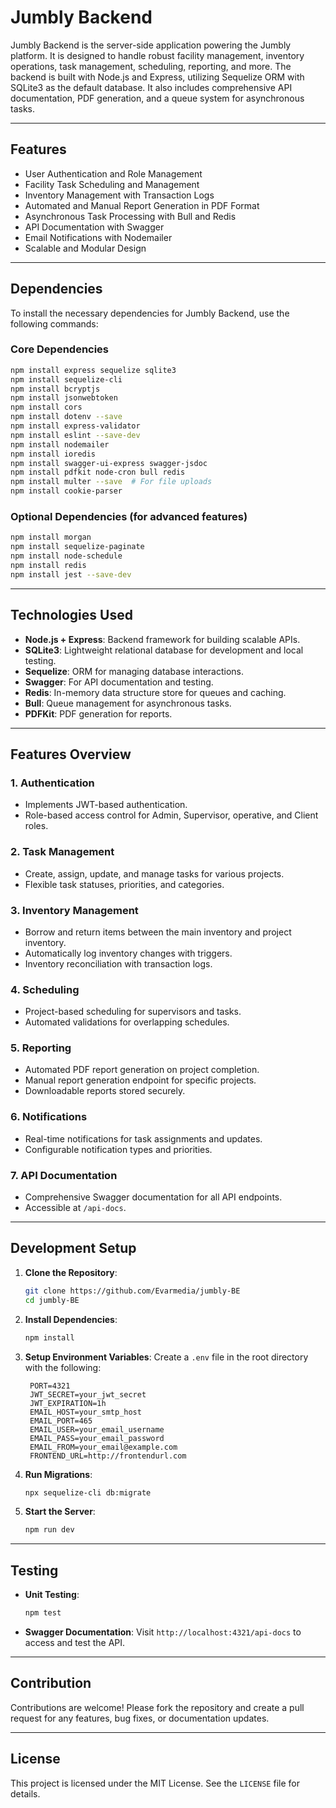 
# Jumbly Backend

Jumbly Backend is the server-side application powering the Jumbly platform. It is designed to handle robust facility management, inventory operations, task management, scheduling, reporting, and more. The backend is built with Node.js and Express, utilizing Sequelize ORM with SQLite3 as the default database. It also includes comprehensive API documentation, PDF generation, and a queue system for asynchronous tasks.

---

## Features

- User Authentication and Role Management
- Facility Task Scheduling and Management
- Inventory Management with Transaction Logs
- Automated and Manual Report Generation in PDF Format
- Asynchronous Task Processing with Bull and Redis
- API Documentation with Swagger
- Email Notifications with Nodemailer
- Scalable and Modular Design

---

## Dependencies

To install the necessary dependencies for Jumbly Backend, use the following commands:

### Core Dependencies

```bash
npm install express sequelize sqlite3
npm install sequelize-cli
npm install bcryptjs
npm install jsonwebtoken
npm install cors
npm install dotenv --save
npm install express-validator
npm install eslint --save-dev
npm install nodemailer
npm install ioredis
npm install swagger-ui-express swagger-jsdoc
npm install pdfkit node-cron bull redis
npm install multer --save  # For file uploads
npm install cookie-parser
```

### Optional Dependencies (for advanced features)

```bash
npm install morgan
npm install sequelize-paginate
npm install node-schedule
npm install redis
npm install jest --save-dev
```

---

## Technologies Used

- **Node.js + Express**: Backend framework for building scalable APIs.
- **SQLite3**: Lightweight relational database for development and local testing.
- **Sequelize**: ORM for managing database interactions.
- **Swagger**: For API documentation and testing.
- **Redis**: In-memory data structure store for queues and caching.
- **Bull**: Queue management for asynchronous tasks.
- **PDFKit**: PDF generation for reports.

---

## Features Overview

### 1. **Authentication**
- Implements JWT-based authentication.
- Role-based access control for Admin, Supervisor, operative, and Client roles.

### 2. **Task Management**
- Create, assign, update, and manage tasks for various projects.
- Flexible task statuses, priorities, and categories.

### 3. **Inventory Management**
- Borrow and return items between the main inventory and project inventory.
- Automatically log inventory changes with triggers.
- Inventory reconciliation with transaction logs.

### 4. **Scheduling**
- Project-based scheduling for supervisors and tasks.
- Automated validations for overlapping schedules.

### 5. **Reporting**
- Automated PDF report generation on project completion.
- Manual report generation endpoint for specific projects.
- Downloadable reports stored securely.

### 6. **Notifications**
- Real-time notifications for task assignments and updates.
- Configurable notification types and priorities.

### 7. **API Documentation**
- Comprehensive Swagger documentation for all API endpoints.
- Accessible at `/api-docs`.

---

## Development Setup

1. **Clone the Repository**:
   ```bash
   git clone https://github.com/Evarmedia/jumbly-BE
   cd jumbly-BE
   ```

2. **Install Dependencies**:
   ```bash
   npm install
   ```

3. **Setup Environment Variables**:
   Create a `.env` file in the root directory with the following:
   ```env
    PORT=4321
    JWT_SECRET=your_jwt_secret
    JWT_EXPIRATION=1h
    EMAIL_HOST=your_smtp_host
    EMAIL_PORT=465
    EMAIL_USER=your_email_username
    EMAIL_PASS=your_email_password
    EMAIL_FROM=your_email@example.com
    FRONTEND_URL=http://frontendurl.com
   ```

4. **Run Migrations**:
   ```bash
   npx sequelize-cli db:migrate
   ```

5. **Start the Server**:
   ```bash
   npm run dev
   ```

---

## Testing

- **Unit Testing**:
  ```bash
  npm test
  ```

- **Swagger Documentation**:
  Visit `http://localhost:4321/api-docs` to access and test the API.

---

## Contribution

Contributions are welcome! Please fork the repository and create a pull request for any features, bug fixes, or documentation updates.

---

## License

This project is licensed under the MIT License. See the `LICENSE` file for details.